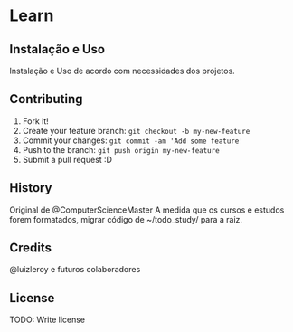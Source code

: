 # Learn

## Instalação e Uso 
Instalação e Uso de acordo com necessidades dos projetos.

## Contributing
1. Fork it!
2. Create your feature branch: `git checkout -b my-new-feature`
3. Commit your changes: `git commit -am 'Add some feature'`
4. Push to the branch: `git push origin my-new-feature`
5. Submit a pull request :D

## History
Original de @ComputerScienceMaster
A medida que os cursos e estudos forem formatados, migrar código de ~/todo_study/ para a raiz.

## Credits
@luizleroy e futuros colaboradores

## License
TODO: Write license

